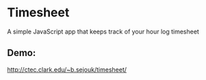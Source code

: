 # Timesheet
A simple JavaScript app that keeps track of your hour log timesheet

## Demo:
http://ctec.clark.edu/~b.sejouk/timesheet/
